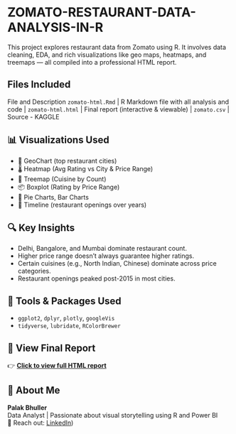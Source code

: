 # ZOMATO-RESTAURANT-DATA-ANALYSIS-IN-R

This project explores restaurant data from Zomato using R. It involves data cleaning, EDA, and rich visualizations like geo maps, heatmaps, and treemaps — all compiled into a professional HTML report.

## Files Included

File and  Description
`zomato-html.Rmd` | R Markdown file with all analysis and code |
`zomato-html.html` | Final report (interactive & viewable) |
`zomato.csv` | Source - KAGGLE

## 📊 Visualizations Used

- 📍 GeoChart (top restaurant cities)
- 🌡️ Heatmap (Avg Rating vs City & Price Range)
- 🌳 Treemap (Cuisine by Count)
- 📦 Boxplot (Rating by Price Range)
- 🧩 Pie Charts, Bar Charts
- 📅 Timeline (restaurant openings over years)

## 🔍 Key Insights

- Delhi, Bangalore, and Mumbai dominate restaurant count.
- Higher price range doesn’t always guarantee higher ratings.
- Certain cuisines (e.g., North Indian, Chinese) dominate across price categories.
- Restaurant openings peaked post-2015 in most cities.

## 🧠 Tools & Packages Used

- `ggplot2`, `dplyr`, `plotly`, `googleVis`
- `tidyverse`, `lubridate`, `RColorBrewer`

## 📎 View Final Report

👉 **[Click to view full HTML report](./zomato-html.html)**

## 💼 About Me

**Palak Bhuller**  
Data Analyst | Passionate about visual storytelling using R and Power BI  
📧 Reach out: [LinkedIn](http://www.linkedin.com/in/palak-bhuller30))  
